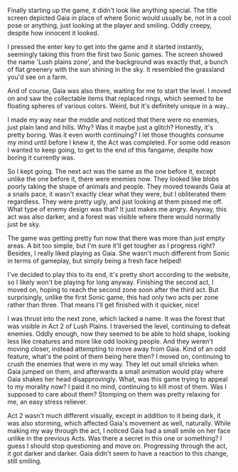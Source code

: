 Finally starting up the game, it didn't look like anything special. The title screen depicted Gaia in place of where Sonic would usually be, not in a cool pose or anything, just looking at the player and smiling. Oddly creepy, despite how innocent it looked.

I pressed the enter key to get into the game and it started instantly, seemingly taking this from the first two Sonic games. The screen showed the name 'Lush plains zone', and the background was exactly that, a bunch of flat greenery with the sun shining in the sky. It resembled the grassland you'd see on a farm.

And of course, Gaia was also there, waiting for me to start the level. I moved on and saw the collectable items that replaced rings, which seemed to be floating spheres of various colors. Weird, but it's definitely unique in a way..

I made my way near the middle and noticed that there were no enemies, just plain land and hills. Why? Was it maybe just a glitch? Honestly, it's pretty boring. Was it even worth continuing? I let those thoughts consume my mind until before I knew it, the Act was completed. For some odd reason I wanted to keep going, to get to the end of this fangame, despite how boring it currently was.

So I kept going. The next act was the same as the one before it, except unlike the one before it, there were enemies now. They looked like blobs poorly taking the shape of animals and people. They moved towards Gaia at a snails pace, it wasn't exactly clear what they were, but I obliterated them regardless. They were pretty ugly, and just looking at them pissed me off. What type of enemy design was that? It just makes me angry. Anyway, this act was also darker, and a forest was visible where there would normally just be sky.

The game was getting pretty fun now that there was more than just empty areas. A bit too simple, but I'm sure it'll get tougher as I progress right? Besides, I really liked playing as Gaia. She wasn't much different from Sonic in terms of gameplay, but simply being a fresh face helped! 

I've decided to play this to its end, it's pretty short according to the website, so I likely won't be playing for long anyway. Finishing the second act, I moved on, hoping to reach the second zone soon after the third act. But surprisingly, unlike the first Sonic game, this had only two acts per zone rather than three. That means I'll get finished with it quicker, nice!

I was thrust into the next zone, which lacked a name. It was the forest that was visible in Act 2 of Lush Plains. I traversed the level, continuing to defeat enemies. Oddly enough, now they seemed to be able to hold shape, looking less like creatures and more like odd looking people. And they weren't moving closer, instead attempting to move away from Gaia. Kind of an odd feature, what's the point of them being here then? I moved on, continuing to crush the enemies that were in my way. They let out small shrieks when Gaia jumped on them, and afterwards a small animation would play where Gaia shakes her head disapprovingly. What, was this game trying to appeal to my morality now? I paid it no mind, continuing to kill most of them. Was I supposed to care about them? Stomping on them was pretty relaxing for me, an easy stress reliever.

Act 2 wasn't much different visually, except in addition to it being dark, it was also storming, which affected Gaia's movement as well, naturally. While making my way through the act, I noticed Gaia had a small smile on her face unlike in the previous Acts. Was there a secret in this one or something? I guess I should stop questioning and move on. Progressing through the act, it got darker and darker. Gaia didn't seem to have a reaction to this change, still smiling.